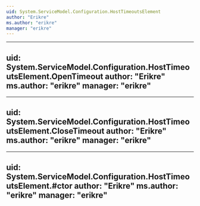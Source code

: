 ```yaml
---
uid: System.ServiceModel.Configuration.HostTimeoutsElement
author: "Erikre"
ms.author: "erikre"
manager: "erikre"
---
```


---
uid: System.ServiceModel.Configuration.HostTimeoutsElement.OpenTimeout
author: "Erikre"
ms.author: "erikre"
manager: "erikre"
---

---
uid: System.ServiceModel.Configuration.HostTimeoutsElement.CloseTimeout
author: "Erikre"
ms.author: "erikre"
manager: "erikre"
---

---
uid: System.ServiceModel.Configuration.HostTimeoutsElement.#ctor
author: "Erikre"
ms.author: "erikre"
manager: "erikre"
---
